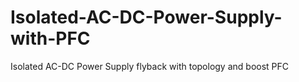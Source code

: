 # Isolated-AC-DC-Power-Supply-with-PFC
Isolated AC-DC Power Supply flyback with topology and boost PFC 
